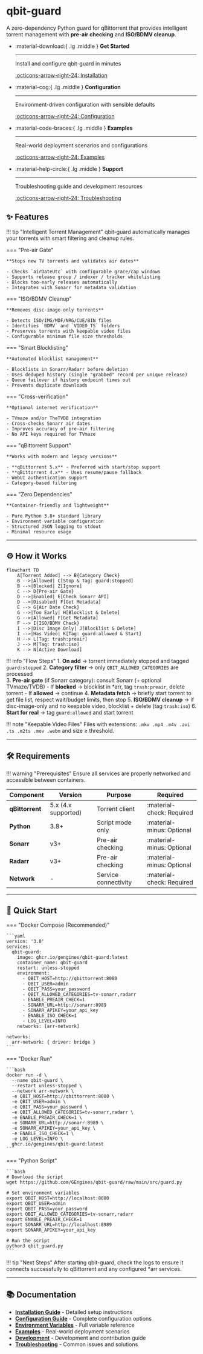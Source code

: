 # qbit-guard

A zero-dependency Python guard for qBittorrent that provides intelligent torrent management with **pre-air checking** and **ISO/BDMV cleanup**.

<div class="grid cards" markdown>

-   :material-download:{ .lg .middle } __Get Started__

    ---

    Install and configure qbit-guard in minutes

    [:octicons-arrow-right-24: Installation](usage/install.md)

-   :material-cog:{ .lg .middle } __Configuration__

    ---

    Environment-driven configuration with sensible defaults

    [:octicons-arrow-right-24: Configuration](usage/configure.md)

-   :material-code-braces:{ .lg .middle } __Examples__

    ---

    Real-world deployment scenarios and configurations

    [:octicons-arrow-right-24: Examples](examples.md)

-   :material-help-circle:{ .lg .middle } __Support__

    ---

    Troubleshooting guide and development resources

    [:octicons-arrow-right-24: Troubleshooting](troubleshooting.md)

</div>

## :sparkles: Features

!!! tip "Intelligent Torrent Management"
    qbit-guard automatically manages your torrents with smart filtering and cleanup rules.

=== "Pre-air Gate"

    **Stops new TV torrents and validates air dates**
    
    - Checks `airDateUtc` with configurable grace/cap windows
    - Supports release group / indexer / tracker whitelisting
    - Blocks too-early releases automatically
    - Integrates with Sonarr for metadata validation

=== "ISO/BDMV Cleanup"

    **Removes disc-image-only torrents**
    
    - Detects ISO/IMG/MDF/NRG/CUE/BIN files
    - Identifies `BDMV` and `VIDEO_TS` folders
    - Preserves torrents with keepable video files
    - Configurable minimum file size thresholds

=== "Smart Blocklisting"

    **Automated blocklist management**
    
    - Blocklists in Sonarr/Radarr before deletion
    - Uses deduped history (single "grabbed" record per unique release)
    - Queue failover if history endpoint times out
    - Prevents duplicate downloads

=== "Cross-verification"

    **Optional internet verification**
    
    - TVmaze and/or TheTVDB integration
    - Cross-checks Sonarr air dates
    - Improves accuracy of pre-air filtering
    - No API keys required for TVmaze

=== "qBittorrent Support"

    **Works with modern and legacy versions**
    
    - **qBittorrent 5.x** - Preferred with start/stop support
    - **qBittorrent 4.x** - Uses resume/pause fallback
    - WebUI authentication support
    - Category-based filtering

=== "Zero Dependencies"

    **Container-friendly and lightweight**
    
    - Pure Python 3.8+ standard library
    - Environment variable configuration
    - Structured JSON logging to stdout
    - Minimal resource usage

---

## :gear: How it Works

```mermaid
flowchart TD
    A[Torrent Added] --> B{Category Check}
    B -->|Allowed| C[Stop & Tag: guard:stopped]
    B -->|Blocked| Z[Ignore]
    C --> D{Pre-air Gate}
    D -->|Enabled| E[Check Sonarr API]
    D -->|Disabled| F[Get Metadata]
    E --> G{Air Date Check}
    G -->|Too Early| H[Blocklist & Delete]
    G -->|Allowed| F[Get Metadata]
    F --> I{ISO/BDMV Check}
    I -->|Disc Image Only| J[Blocklist & Delete]
    I -->|Has Video| K[Tag: guard:allowed & Start]
    H --> L[Tag: trash:preair]
    J --> M[Tag: trash:iso]
    K --> N[Active Download]
```

!!! info "Flow Steps"
    1. **On add** → torrent immediately stopped and tagged `guard:stopped`
    2. **Category filter** → only `QBIT_ALLOWED_CATEGORIES` are processed  
    3. **Pre-air gate** (if Sonarr category): consult Sonarr (+ optional TVmaze/TVDB)
        - If **blocked** → blocklist in *arr, tag `trash:preair`, delete torrent
        - If **allowed** → continue
    4. **Metadata fetch** → briefly start torrent to get file list, respect wait/budget limits, then stop
    5. **ISO/BDMV cleanup** → if disc-image-only and no keepable video, blocklist + delete (tag `trash:iso`)
    6. **Start for real** → tag `guard:allowed` and start torrent

!!! note "Keepable Video Files"
    Files with extensions: `.mkv .mp4 .m4v .avi .ts .m2ts .mov .webm` and size ≥ threshold.

---

## :hammer_and_wrench: Requirements

!!! warning "Prerequisites"
    Ensure all services are properly networked and accessible between containers.

| Component | Version | Purpose | Required |
|-----------|---------|---------|----------|
| **qBittorrent** | 5.x (4.x supported) | Torrent client | :material-check: Required |
| **Python** | 3.8+ | Script mode only | :material-minus: Optional |
| **Sonarr** | v3+ | Pre-air checking | :material-minus: Optional |
| **Radarr** | v3+ | Pre-air checking | :material-minus: Optional |
| **Network** | - | Service connectivity | :material-check: Required |

---

## :rocket: Quick Start

=== "Docker Compose (Recommended)"

    ```yaml
    version: '3.8'
    services:
      qbit-guard:
        image: ghcr.io/gengines/qbit-guard:latest
        container_name: qbit-guard
        restart: unless-stopped
        environment:
          - QBIT_HOST=http://qbittorrent:8080
          - QBIT_USER=admin
          - QBIT_PASS=your_password
          - QBIT_ALLOWED_CATEGORIES=tv-sonarr,radarr
          - ENABLE_PREAIR_CHECK=1
          - SONARR_URL=http://sonarr:8989
          - SONARR_APIKEY=your_api_key
          - ENABLE_ISO_CHECK=1
          - LOG_LEVEL=INFO
        networks: [arr-network]

    networks:
      arr-network: { driver: bridge }
    ```

=== "Docker Run"

    ```bash
    docker run -d \
      --name qbit-guard \
      --restart unless-stopped \
      --network arr-network \
      -e QBIT_HOST=http://qbittorrent:8080 \
      -e QBIT_USER=admin \
      -e QBIT_PASS=your_password \
      -e QBIT_ALLOWED_CATEGORIES=tv-sonarr,radarr \
      -e ENABLE_PREAIR_CHECK=1 \
      -e SONARR_URL=http://sonarr:8989 \
      -e SONARR_APIKEY=your_api_key \
      -e ENABLE_ISO_CHECK=1 \
      -e LOG_LEVEL=INFO \
      ghcr.io/gengines/qbit-guard:latest
    ```

=== "Python Script"

    ```bash
    # Download the script
    wget https://github.com/GEngines/qbit-guard/raw/main/src/guard.py
    
    # Set environment variables
    export QBIT_HOST=http://localhost:8080
    export QBIT_USER=admin
    export QBIT_PASS=your_password
    export QBIT_ALLOWED_CATEGORIES=tv-sonarr,radarr
    export ENABLE_PREAIR_CHECK=1
    export SONARR_URL=http://localhost:8989
    export SONARR_APIKEY=your_api_key
    
    # Run the script
    python3 qbit_guard.py
    ```

!!! tip "Next Steps"
    After starting qbit-guard, check the logs to ensure it connects successfully to qBittorrent and any configured *arr services.

---

## :books: Documentation

- **[Installation Guide](usage/install.md)** - Detailed setup instructions
- **[Configuration Guide](usage/configure.md)** - Complete configuration options  
- **[Environment Variables](usage/env.md)** - Full variable reference
- **[Examples](examples.md)** - Real-world deployment scenarios
- **[Development](usage/dev.md)** - Development and contribution guide
- **[Troubleshooting](troubleshooting.md)** - Common issues and solutions